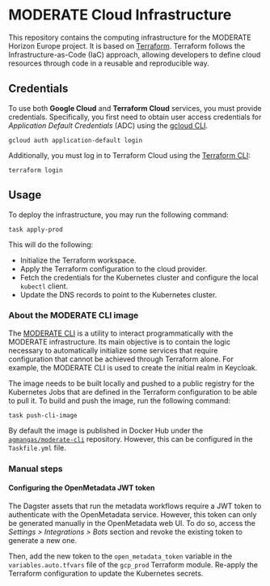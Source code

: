 # MODERATE Cloud Infrastructure

This repository contains the computing infrastructure for the MODERATE Horizon Europe project. It is based on [Terraform](https://www.terraform.io/). Terraform follows the Infrastructure-as-Code (IaC) approach, allowing developers to define cloud resources through code in a reusable and reproducible way.

## Credentials

To use both **Google Cloud** and **Terraform Cloud** services, you must provide credentials. Specifically, you first need to obtain user access credentials for _Application Default Credentials_ (ADC) using the [gcloud CLI](https://cloud.google.com/sdk/gcloud).

```
gcloud auth application-default login
```

Additionally, you must log in to Terraform Cloud using the [Terraform CLI](https://developer.hashicorp.com/terraform/downloads):

```
terraform login
```

## Usage

To deploy the infrastructure, you may run the following command:

```console
task apply-prod
```

This will do the following:

* Initialize the Terraform workspace.
* Apply the Terraform configuration to the cloud provider.
* Fetch the credentials for the Kubernetes cluster and configure the local `kubectl` client.
* Update the DNS records to point to the Kubernetes cluster.

### About the MODERATE CLI image

The [MODERATE CLI](./cli) is a utility to interact programmatically with the MODERATE infrastructure. Its main objective is to contain the logic necessary to automatically initialize some services that require configuration that cannot be achieved through Terraform alone. For example, the MODERATE CLI is used to create the initial realm in Keycloak.

The image needs to be built locally and pushed to a public registry for the Kubernetes Jobs that are defined in the Terraform configuration to be able to pull it. To build and push the image, run the following command:

```console
task push-cli-image
```

By default the image is published in Docker Hub under the [`agmangas/moderate-cli`](https://hub.docker.com/r/agmangas/moderate-cli) repository. However, this can be configured in the `Taskfile.yml` file.

### Manual steps

#### Configuring the OpenMetadata JWT token

The Dagster assets that run the metadata workflows require a JWT token to authenticate with the OpenMetadata service. However, this token can only be generated manually in the OpenMetadata web UI. To do so, access the *Settings > Integrations > Bots* section and revoke the existing token to generate a new one.

Then, add the new token to the `open_metadata_token` variable in the `variables.auto.tfvars` file of the `gcp_prod` Terraform module. Re-apply the Terraform configuration to update the Kubernetes secrets.